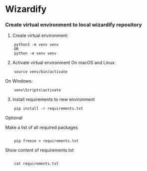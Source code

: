 # Wizardify


### Create virtual environment to local wizardify repository

1. Create virtual environment: 

```
 	python3 -m venv venv
	OR
	python -m venv venv
```

2. Activate virtual environment
 On macOS and Linux:

```
 	source venv/bin/activate
```
 On Windows:

```
 	venv\Scripts\activate
```

3. Install requirements to new environment

```
	pip install -r requirements.txt
```


Optional

Make a list of all required packages

```

	pip freeze > requirements.txt

```

Show content of requirements.txt

```

	cat requirements.txt

```